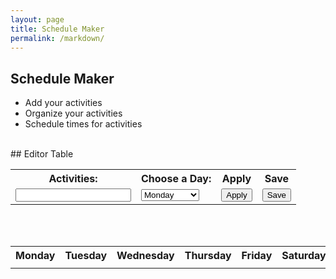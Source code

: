 ```yaml
---
layout: page
title: Schedule Maker
permalink: /markdown/
---
```

## Schedule Maker
  - Add your activities
  - Organize your activities 
  - Schedule times for activities 
<br>
## Editor Table
<!-- Editor table-->
<table width="500px">
  <tr>
    <th><label for="Activities">Activities:</label></th>
    <th><label for="weeks">Choose a Day:</label></th>
    <th>Apply</th>
    <th>Save</th>
  </tr>
  <tr>
    <td><input id="input"></td>
    <td>
      <select name="week" id="week">
        <option>Monday</option>
        <option>Tuesday</option>
        <option>Wednesday</option>
        <option>Thursday</option>
        <option>Friday</option>
        <option>Saturday</option>
        <option>Sunday</option>
      </select>
    </td>
    <td><button onclick="Add()">Apply</button></td>
    <td><button>Save</button></td>
  </tr>
</table>
<br>

<div id="days"></div>
<div id="activities"></div>
<br>

<table>
  <tr>
    <th>Monday</th>
    <th>Tuesday</th>
    <th>Wednesday</th>
    <th>Thursday</th>
    <th>Friday</th>
    <th>Saturday</th>
    <th>Sunday</th>
  </tr>
    <tr>
    <td><div id="monday"></div></td>
    <td><div id="tuesday"></div></td>
    <td><div id="wednesday"></div></td>
    <td><div id="thursday"></div></td>
    <td><div id="friday"></div></td>
    <td><div id="saturday"></div></td>
    <td><div id="sunday"></div></td>
  </tr>
</table>
<br>
<script>
  function Add(){
  var input = document.getElementById("input").value;
  var week = document.getElementById("week").value;
  switch (week) {
    case "Monday":
      var checkbox = document.createElement("check");
      checkbox.type = "checkbox";
      document.getElementById("monday").appendChild(checkbox);
      document.getElementById("monday").innerText = input + " " + document.getElementById("monday").innerText;
      break;
    case "Tuesday":
      var checkbox = document.createElement("check");
      checkbox.type = "checkbox";
      document.getElementById("tuesday").appendChild(checkbox);
      document.getElementById("tuesday").innerText = input + " " + document.getElementById("tuesday").innerText;
      break;
    case "Wednesday":
      var checkbox = document.createElement("check");
      checkbox.type = "checkbox";
      document.getElementById("wednesday").appendChild(checkbox);
      document.getElementById("wednesday").innerText = input + " " + document.getElementById("wednesday").innerText;
      break;
    case "Thursday":
      var checkbox = document.createElement("check");
      checkbox.type = "checkbox";
      document.getElementById("thursday").appendChild(checkbox);
      document.getElementById("thursday").innerText = input + " " + document.getElementById("thursday").innerText;
      break;
    case "Friday":
      var checkbox = document.createElement("check");
      checkbox.type = "checkbox";
      document.getElementById("friday").appendChild(checkbox);
      document.getElementById("friday").innerText = input + " " + document.getElementById("friday").innerText;
      break;
    case "Saturday":
      var checkbox = document.createElement("check");
      checkbox.type = "checkbox";
      document.getElementById("saturday").appendChild(checkbox);
      document.getElementById("saturday").innerText = input + " " + document.getElementById("saturday").innerText;
      break;
    case "Sunday":
      var checkbox = document.createElement("check");
      checkbox.type = "checkbox";
      document.getElementById("sunday").appendChild(checkbox);
      document.getElementById("sunday").innerText = input + " " + document.getElementById("sunday").innerText;
      break;
  }
  tasks();
}
//displays the day for the first part of daily tasks
function displayDayOfWeek() {
  var d = new Date();
  var days = ["Sunday", "Monday", "Tuesday", "Wednesday", "Thursday", "Friday", "Saturday"];
  var day = days[d.getDay()];
  document.getElementById("days").innerHTML = "Today is " + day + " these are your tasks:";
}
setInterval(displayDayOfWeek, 1000);
// takes the day and then grabs
function tasks() {
  var d = new Date();
  var days = ["Sunday", "Monday", "Tuesday", "Wednesday", "Thursday", "Friday", "Saturday"];
  var day = days[d.getDay()];
  switch (day) {
      case "Monday":
          document.getElementById("tasks").innerText = document.getElementById("monday").innerText;
          break;
      case "Tuesday":
          document.getElementById("tasks").innerText = document.getElementById("tuesday").innerText;
          break;
      case "Wednesday":
          document.getElementById("tasks").innerText = document.getElementById("wednesday").innerText;
          break;
      case "Thursday":
          document.getElementById("tasks").innerText = document.getElementById("thursday").innerText;
          break;
      case "Friday":
          document.getElementById("tasks").innerText = document.getElementById("friday").innerText;
          break;
      case "Saturday":
          document.getElementById("tasks").innerText = document.getElementById("saturday").innerText;
          break;
      case "Sunday":
          document.getElementById("tasks").innerText = document.getElementById("sunday").innerText;
          break;
  }
}
